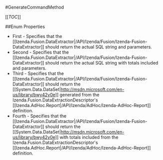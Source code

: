 #GenerateCommandMethod

[[_TOC_]]

##Enum Properties 

* First - Specifies that the [[Izenda.Fusion.DataExtractor|/API/Izenda/Fusion/Izenda-Fusion-DataExtractor]] should return the actual SQL string and parameters.
* Second - Specifies that the [[Izenda.Fusion.DataExtractor|/API/Izenda/Fusion/Izenda-Fusion-DataExtractor]] should return the actual SQL string with totals included and parameters.
* Third - Specifies that the [[Izenda.Fusion.DataExtractor|/API/Izenda/Fusion/Izenda-Fusion-DataExtractor]] should return the [[System.Data.DataSet|http://msdn.microsoft.com/en-us/library/bwy42y0e]] generated from the Izenda.Fusion.DataExtractionDescriptor's [[Izenda.AdHoc.Report|/API/Izenda/AdHoc/Izenda-AdHoc-Report]] definition.
* Fourth - Specifies that the [[Izenda.Fusion.DataExtractor|/API/Izenda/Fusion/Izenda-Fusion-DataExtractor]] should return the [[System.Data.DataSet|http://msdn.microsoft.com/en-us/library/bwy42y0e]] with totals included from the Izenda.Fusion.DataExtractionDescriptor's [[Izenda.AdHoc.Report|/API/Izenda/AdHoc/Izenda-AdHoc-Report]] definition.